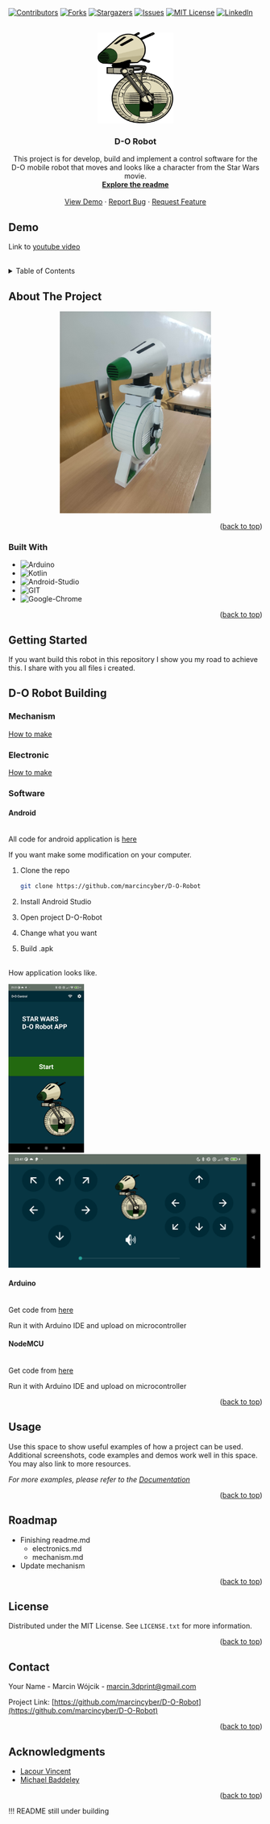 <!-- Improved compatibility of back to top link: See: https://github.com/othneildrew/Best-README-Template/pull/73 -->
<a name="readme-top"></a>
<!--
*** Thanks for checking out the Best-README-Template. If you have a suggestion
*** that would make this better, please fork the repo and create a pull request
*** or simply open an issue with the tag "enhancement".
*** Don't forget to give the project a star!
*** Thanks again! Now go create something AMAZING! :D
-->



<!-- PROJECT SHIELDS -->
<!--
*** I'm using markdown "reference style" links for readability.
*** Reference links are enclosed in brackets [ ] instead of parentheses ( ).
*** See the bottom of this document for the declaration of the reference variables
*** for contributors-url, forks-url, etc. This is an optional, concise syntax you may use.
*** https://www.markdownguide.org/basic-syntax/#reference-style-links
-->
[![Contributors][contributors-shield]][contributors-url]
[![Forks][forks-shield]][forks-url]
[![Stargazers][stars-shield]][stars-url]
[![Issues][issues-shield]][issues-url]
[![MIT License][license-shield]][license-url]
[![LinkedIn][linkedin-shield]][linkedin-url]



<!-- PROJECT LOGO -->
<br />
<div align="center">
  <a href="https://github.com/marcincyber/D-O-Robot">
    <img src="images/D-O_Graph1.png" alt="Logo" width="150" height="180">
  </a>

<h3 align="center">D-O Robot</h3>

  <p align="center">
    This project is for develop, build and implement a control software for the D-O mobile robot that moves and looks like a character from the Star Wars movie.
    <br />
    <a href="https://github.com/marcincyber/D-O-Robot"><strong>Explore the readme</strong></a>
    <br />
    <br />
    <a href="https://github.com/marcincyber/D-O-Robot">View Demo</a>
    ·
    <a href="https://github.com/marcincyber/D-O-Robot/issues">Report Bug</a>
    ·
    <a href="https://github.com/marcincyber/D-O-Robot/issues">Request Feature</a>
  </p>
</div>

## Demo

Link to <a href="">youtube video</a> 
<br>
</br>
<!-- TABLE OF CONTENTS -->
<details>
  <summary>Table of Contents</summary>
  <ol>
    <li>
      <a href="#about-the-project">About The Project</a>
      <ul>
        <li><a href="#built-with">Built With</a></li>
      </ul>
    </li>
    <li>
      <a href="#getting-started">Getting Started</a>
      <ul>
        <li><a href="#prerequisites">Prerequisites</a></li>
        <li><a href="#installation">Installation</a></li>
      </ul>
    </li>
    <li><a href="#usage">Usage</a></li>
    <li><a href="#roadmap">Roadmap</a></li>
    <li><a href="#contributing">Contributing</a></li>
    <li><a href="#license">License</a></li>
    <li><a href="#contact">Contact</a></li>
    <li><a href="#acknowledgments">Acknowledgments</a></li>
  </ol>
</details>



<!-- ABOUT THE PROJECT -->
## About The Project

<center><img src=images/D-O.jpg width="300" alt=https://github.com/marcincyber/D-O-Robot />
</center> 


<p align="right">(<a href="#readme-top">back to top</a>)</p>



### Built With


* ![Arduino]
* ![Kotlin]
* ![Android-Studio]
* ![GIT]
* ![Google-Chrome]



<p align="right">(<a href="#readme-top">back to top</a>)</p>



<!-- GETTING STARTED -->
## Getting Started

If you want build this robot in this repository I show you my road to achieve this. I share with you all files i created. 
## D-O Robot Building 

### Mechanism
 <a href="mechanism.md">How to make</a>

### Electronic
 <a href="electronics.md">How to make</a>

### Software

#### Android

<br>All code for android application is <a href="android/">here</a>

If you want make some modification on your computer.
1. Clone the repo
   ```sh
   git clone https://github.com/marcincyber/D-O-Robot
   ```
2. Install Android Studio

3. Open project D-O-Robot

4. Change what you want

5. Build .apk

<br>How application looks like.

<img src=images/Screenshot_start.jpg width="150" hight="100" alt=https://github.com/marcincyber/D-O-Robot />
<img src=images/Screenshot_second_screen.jpg width="500" hight="300" alt=https://github.com/marcincyber/D-O-Robot />


#### Arduino
<br>
Get code from <a href="D-O_arduino_side/">here</a>

Run it with Arduino IDE and upload on microcontroller 
#### NodeMCU
<br>
Get code from <a href="D-O_nodemcu_side/">here</a>

Run it with Arduino IDE and upload on microcontroller 



<p align="right">(<a href="#readme-top">back to top</a>)</p>



<!-- USAGE EXAMPLES -->


## Usage

Use this space to show useful examples of how a project can be used. Additional screenshots, code examples and demos work well in this space. You may also link to more resources.

_For more examples, please refer to the [Documentation](https://example.com)_

<p align="right">(<a href="#readme-top">back to top</a>)</p>



<!-- ROADMAP -->
## Roadmap

- Finishing readme.md
    - electronics.md
    - mechanism.md
- Update mechanism

<!-- See the [open issues](https://github.com/marcincyber/D-O-Robot/issues) for a full list of proposed features (and known issues). -->

<p align="right">(<a href="#readme-top">back to top</a>)</p>



<!-- LICENSE -->
## License

Distributed under the MIT License. See `LICENSE.txt` for more information.

<p align="right">(<a href="#readme-top">back to top</a>)</p>



<!-- CONTACT -->
## Contact

Your Name - Marcin Wójcik - marcin.3dprint@gmail.com

Project Link: [https://github.com/marcincyber/D-O-Robot](https://github.com/marcincyber/D-O-Robot)

<p align="right">(<a href="#readme-top">back to top</a>)</p>



<!-- ACKNOWLEDGMENTS -->
## Acknowledgments

* [Lacour Vincent](https://github.com/lacour-vincent/wifi-car-esp8266)
* [Michael Baddeley](https://www.patreon.com/mrbaddeley)



<p align="right">(<a href="#readme-top">back to top</a>)</p>

!!! README still under building 

<!-- MARKDOWN LINKS & IMAGES -->
<!-- https://www.markdownguide.org/basic-syntax/#reference-style-links -->
[contributors-shield]: https://img.shields.io/github/contributors/marcincyber/D-O-Robot.svg?style=for-the-badge
[contributors-url]: https://github.com/marcincyber/D-O-Robot/graphs/contributors
[forks-shield]: https://img.shields.io/github/forks/marcincyber/D-O-Robot.svg?style=for-the-badge
[forks-url]: https://github.com/marcincyber/D-O-Robot/network/members
[stars-shield]: https://img.shields.io/github/stars/marcincyber/D-O-Robot.svg?style=for-the-badge
[stars-url]: https://github.com/marcincyber/D-O-Robot/stargazers
[issues-shield]: https://img.shields.io/github/issues/marcincyber/D-O-Robot.svg?style=for-the-badge
[issues-url]: https://github.com/marcincyber/D-O-Robot/issues
[license-shield]: https://img.shields.io/github/license/marcincyber/D-O-Robot.svg?style=for-the-badge
[license-url]: https://github.com/marcincyber/D-O-Robot/blob/main/LICENSE
[linkedin-shield]: https://img.shields.io/badge/-LinkedIn-black.svg?style=for-the-badge&logo=linkedin&colorB=555
[linkedin-url]: https://linkedin.com/in/marcin-wójcik-4461b6130
[product-screenshot]: images/D-O.jpg
[Next.js]: https://img.shields.io/badge/next.js-000000?style=for-the-badge&logo=nextdotjs&logoColor=white
[Next-url]: https://nextjs.org/
[React.js]: https://img.shields.io/badge/React-20232A?style=for-the-badge&logo=react&logoColor=61DAFB
[React-url]: https://reactjs.org/
[Vue.js]: https://img.shields.io/badge/Vue.js-35495E?style=for-the-badge&logo=vuedotjs&logoColor=4FC08D
[Vue-url]: https://vuejs.org/
[Angular.io]: https://img.shields.io/badge/Angular-DD0031?style=for-the-badge&logo=angular&logoColor=white
[Angular-url]: https://angular.io/
[Svelte.dev]: https://img.shields.io/badge/Svelte-4A4A55?style=for-the-badge&logo=svelte&logoColor=FF3E00
[Svelte-url]: https://svelte.dev/
[Laravel.com]: https://img.shields.io/badge/Laravel-FF2D20?style=for-the-badge&logo=laravel&logoColor=white
[Laravel-url]: https://laravel.com
[Bootstrap.com]: https://img.shields.io/badge/Bootstrap-563D7C?style=for-the-badge&logo=bootstrap&logoColor=white
[Bootstrap-url]: https://getbootstrap.com
[JQuery.com]: https://img.shields.io/badge/jQuery-0769AD?style=for-the-badge&logo=jquery&logoColor=white
[JQuery-url]: https://jquery.com 
[Kotlin]:https://img.shields.io/badge/Kotlin-0095D5?&style=for-the-badge&logo=kotlin&logoColor=white
[Kotlin-org]: https://kotlinlang.org/
[Android-Studio]: https://img.shields.io/badge/Android_Studio-3DDC84?style=for-the-badge&logo=android-studio&logoColor=white
[Arduino]:https://img.shields.io/badge/Arduino_IDE-00979D?style=for-the-badge&logo=arduino&logoColor=white
[GIT]:https://img.shields.io/badge/GIT-E44C30?style=for-the-badge&logo=git&logoColor=white
[Google-Chrome]:https://img.shields.io/badge/Google_chrome-4285F4?style=for-the-badge&logo=Google-chrome&logoColor=white